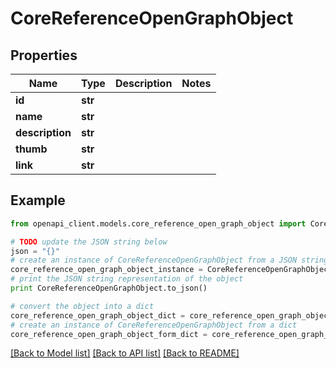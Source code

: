 # CoreReferenceOpenGraphObject


## Properties
Name | Type | Description | Notes
------------ | ------------- | ------------- | -------------
**id** | **str** |  | 
**name** | **str** |  | 
**description** | **str** |  | 
**thumb** | **str** |  | 
**link** | **str** |  | 

## Example

```python
from openapi_client.models.core_reference_open_graph_object import CoreReferenceOpenGraphObject

# TODO update the JSON string below
json = "{}"
# create an instance of CoreReferenceOpenGraphObject from a JSON string
core_reference_open_graph_object_instance = CoreReferenceOpenGraphObject.from_json(json)
# print the JSON string representation of the object
print CoreReferenceOpenGraphObject.to_json()

# convert the object into a dict
core_reference_open_graph_object_dict = core_reference_open_graph_object_instance.to_dict()
# create an instance of CoreReferenceOpenGraphObject from a dict
core_reference_open_graph_object_form_dict = core_reference_open_graph_object.from_dict(core_reference_open_graph_object_dict)
```
[[Back to Model list]](../README.md#documentation-for-models) [[Back to API list]](../README.md#documentation-for-api-endpoints) [[Back to README]](../README.md)


